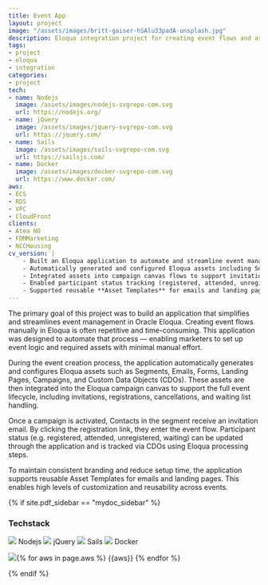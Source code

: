 ```yaml
---
title: Event App
layout: project
image: "/assets/images/britt-gaiser-hSAlu33padA-unsplash.jpg"
description: Eloqua integration project for creating event flows and assets
tags:
- project
- eloqua
- integration
categories:
- project
tech:
- name: Nodejs
  image: /assets/images/nodejs-svgrepo-com.svg
  url: https://nodejs.org/
- name: jQuery
  image: /assets/images/jquery-svgrepo-com.svg
  url: https://jquery.com/
- name: Sails
  image: /assets/images/sails-svgrepo-com.svg
  url: https://sailsjs.com/
- name: Docker
  image: /assets/images/docker-svgrepo-com.svg
  url: https://www.docker.com/
aws:
- ECS
- RDS
- VPC
- CloudFront
clients:
- Atea NO
- FDMMarketing
- NCCHousing
cv_version: |
    - Built an Eloqua application to automate and streamline event management, reducing manual setup for marketers
    - Automatically generated and configured Eloqua assets including Segments, Emails, Forms, Landing Pages, Campaigns, and CDOs
    - Integrated assets into campaign canvas flows to support invitations, registrations, cancellations, and waiting list handling
    - Enabled participant status tracking (registered, attended, unregistered, waiting) via Eloqua processing steps and CDO updates
    - Supported reusable **Asset Templates** for emails and landing pages to ensure brand consistency and reduce setup time
---
```


The primary goal of this project was to build an application that simplifies and streamlines event management in Oracle Eloqua. Creating event flows manually in Eloqua is often repetitive and time-consuming. This application was designed to automate that process — enabling marketers to set up event logic and required assets with minimal manual effort.

During the event creation process, the application automatically generates and configures Eloqua assets such as Segments, Emails, Forms, Landing Pages, Campaigns, and Custom Data Objects (CDOs). These assets are then integrated into the Eloqua campaign canvas to support the full event lifecycle, including invitations, registrations, cancellations, and waiting list handling.

Once a campaign is activated, Contacts in the segment receive an invitation email. By clicking the registration link, they enter the event flow. Participant status (e.g. registered, attended, unregistered, waiting) can be updated through the application and is tracked via CDOs using Eloqua processing steps.

To maintain consistent branding and reduce setup time, the application supports reusable Asset Templates for emails and landing pages. This enables high levels of customization and reusability across events.

{% if site.pdf_sidebar == "mydoc_sidebar" %}
### Techstack
<span class="label label-default">
    <img class="tech-badge" src="/mydoc-pdf{{site.data.vars.nodejs-image}}"> Nodejs
</span>
<span class="label label-info">
    <img class="tech-badge" src="/mydoc-pdf{{site.data.vars.jquery-image}}"> jQuery
</span>
<span class="label label-info">
    <img class="tech-badge" src="/mydoc-pdf{{site.data.vars.sails-image}}"> Sails
</span>
<span class="label label-primary">
    <img class="tech-badge" src="/mydoc-pdf{{site.data.vars.docker-image}}"> Docker
</span>

<img class="tech-badge" src="/mydoc-pdf{{site.data.vars.aws-image}}">{% for aws in page.aws %}
<span class="label label-warning"> {{aws}} </span>{% endfor %}

{% endif %}
